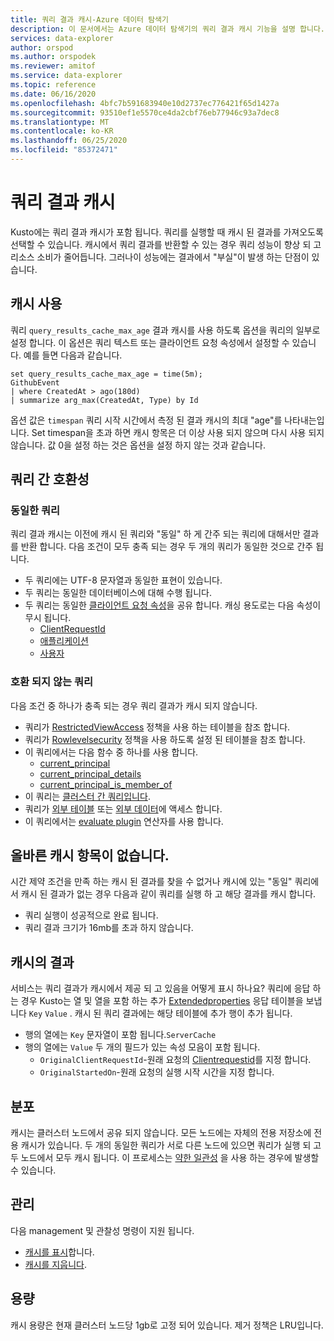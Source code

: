 ```yaml
---
title: 쿼리 결과 캐시-Azure 데이터 탐색기
description: 이 문서에서는 Azure 데이터 탐색기의 쿼리 결과 캐시 기능을 설명 합니다.
services: data-explorer
author: orspod
ms.author: orspodek
ms.reviewer: amitof
ms.service: data-explorer
ms.topic: reference
ms.date: 06/16/2020
ms.openlocfilehash: 4bfc7b591683940e10d2737ec776421f65d1427a
ms.sourcegitcommit: 93510ef1e5570ce4da2cbf76eb77946c93a7dec8
ms.translationtype: MT
ms.contentlocale: ko-KR
ms.lasthandoff: 06/25/2020
ms.locfileid: "85372471"
---
```

# <a name="query-results-cache"></a>쿼리 결과 캐시

Kusto에는 쿼리 결과 캐시가 포함 됩니다. 쿼리를 실행할 때 캐시 된 결과를 가져오도록 선택할 수 있습니다. 캐시에서 쿼리 결과를 반환할 수 있는 경우 쿼리 성능이 향상 되 고 리소스 소비가 줄어듭니다. 그러나이 성능에는 결과에서 "부실"이 발생 하는 단점이 있습니다.

## <a name="use-the-cache"></a>캐시 사용

쿼리 `query_results_cache_max_age` 결과 캐시를 사용 하도록 옵션을 쿼리의 일부로 설정 합니다. 이 옵션은 쿼리 텍스트 또는 클라이언트 요청 속성에서 설정할 수 있습니다. 예를 들면 다음과 같습니다.

```kusto
set query_results_cache_max_age = time(5m);
GithubEvent
| where CreatedAt > ago(180d)
| summarize arg_max(CreatedAt, Type) by Id
```

옵션 값은 `timespan` 쿼리 시작 시간에서 측정 된 결과 캐시의 최대 "age"를 나타내는입니다. Set timespan을 초과 하면 캐시 항목은 더 이상 사용 되지 않으며 다시 사용 되지 않습니다. 값 0을 설정 하는 것은 옵션을 설정 하지 않는 것과 같습니다.

## <a name="compatibility-between-queries"></a>쿼리 간 호환성

### <a name="identical-queries"></a>동일한 쿼리

쿼리 결과 캐시는 이전에 캐시 된 쿼리와 "동일" 하 게 간주 되는 쿼리에 대해서만 결과를 반환 합니다. 다음 조건이 모두 충족 되는 경우 두 개의 쿼리가 동일한 것으로 간주 됩니다.

* 두 쿼리에는 UTF-8 문자열과 동일한 표현이 있습니다.
* 두 쿼리는 동일한 데이터베이스에 대해 수행 됩니다.
* 두 쿼리는 동일한 [클라이언트 요청 속성](../api/netfx/request-properties.md)을 공유 합니다. 캐싱 용도로는 다음 속성이 무시 됩니다.
   * [ClientRequestId](../api/netfx/request-properties.md#the-clientrequestid-x-ms-client-request-id-named-property)
   * [애플리케이션](../api/netfx/request-properties.md#the-application-x-ms-app-named-property)
   * [사용자](../api/netfx/request-properties.md#the-user-x-ms-user-named-property)

### <a name="incompatible-queries"></a>호환 되지 않는 쿼리

다음 조건 중 하나가 충족 되는 경우 쿼리 결과가 캐시 되지 않습니다.
 
* 쿼리가 [RestrictedViewAccess](../management/restrictedviewaccesspolicy.md) 정책을 사용 하는 테이블을 참조 합니다.
* 쿼리가 [Rowlevelsecurity](../management/rowlevelsecuritypolicy.md) 정책을 사용 하도록 설정 된 테이블을 참조 합니다.
* 이 쿼리에서는 다음 함수 중 하나를 사용 합니다.
    * [current_principal](current-principalfunction.md)
    * [current_principal_details](current-principal-detailsfunction.md)
    * [current_principal_is_member_of](current-principal-ismemberoffunction.md)
* 이 쿼리는 [클러스터 간 쿼리입니다](cross-cluster-or-database-queries.md).
* 쿼리가 [외부 테이블](schema-entities/externaltables.md) 또는 [외부 데이터](externaldata-operator.md)에 액세스 합니다.
* 이 쿼리에서는 [evaluate plugin](evaluateoperator.md) 연산자를 사용 합니다.

## <a name="no-valid-cache-entry"></a>올바른 캐시 항목이 없습니다.

시간 제약 조건을 만족 하는 캐시 된 결과를 찾을 수 없거나 캐시에 있는 "동일" 쿼리에서 캐시 된 결과가 없는 경우 다음과 같이 쿼리를 실행 하 고 해당 결과를 캐시 합니다. 

* 쿼리 실행이 성공적으로 완료 됩니다.
* 쿼리 결과 크기가 16mb를 초과 하지 않습니다.

## <a name="results-from-the-cache"></a>캐시의 결과

서비스는 쿼리 결과가 캐시에서 제공 되 고 있음을 어떻게 표시 하나요?
쿼리에 응답 하는 경우 Kusto는 열 및 열을 포함 하는 추가 [Extendedproperties](../api/rest/response.md) 응답 테이블을 보냅니다 `Key` `Value` .
캐시 된 쿼리 결과에는 해당 테이블에 추가 행이 추가 됩니다.
* 행의 열에는 `Key` 문자열이 포함 됩니다.`ServerCache`
* 행의 열에는 `Value` 두 개의 필드가 있는 속성 모음이 포함 됩니다.
   * `OriginalClientRequestId`-원래 요청의 [Clientrequestid](../api/netfx/request-properties.md#the-clientrequestid-x-ms-client-request-id-named-property)를 지정 합니다.
   * `OriginalStartedOn`-원래 요청의 실행 시작 시간을 지정 합니다.

## <a name="distribution"></a>분포

캐시는 클러스터 노드에서 공유 되지 않습니다. 모든 노드에는 자체의 전용 저장소에 전용 캐시가 있습니다. 두 개의 동일한 쿼리가 서로 다른 노드에 있으면 쿼리가 실행 되 고 두 노드에서 모두 캐시 됩니다. 이 프로세스는 [약한 일관성](../concepts/queryconsistency.md) 을 사용 하는 경우에 발생할 수 있습니다.

## <a name="management"></a>관리

다음 management 및 관찰성 명령이 지원 됩니다.

* [캐시를 표시](../management/show-query-results-cache-command.md)합니다.
* [캐시를 지웁니다](../management/clear-query-results-cache-command.md).

## <a name="capacity"></a>용량

캐시 용량은 현재 클러스터 노드당 1gb로 고정 되어 있습니다.
제거 정책은 LRU입니다.
